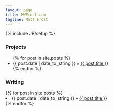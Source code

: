 ```yaml
---
layout: page
title: MWFrost.com
tagline: Matt Frost
---
```

{% include JB/setup %}



<div class="row">
<div class="span6">
<h3>Projects</h3>
  <ul class="posts">
  {% for post in site.posts %}
    <li><span>{{ post.date | date_to_string }}</span> &raquo; <a href="{{ BASE_PATH }}{{ post.url }}">{{ post.title }}</a></li>
  {% endfor %}
</ul>
</div>
  <div class="span6">
  <h3>Writing</h3>
  {% for post in site.posts %}
    <li><span>{{ post.date | date_to_string }}</span> &raquo; <a href="{{ BASE_PATH }}{{ post.url }}">{{ post.title }}</a></li>
  {% endfor %}
  </div>
</div>
